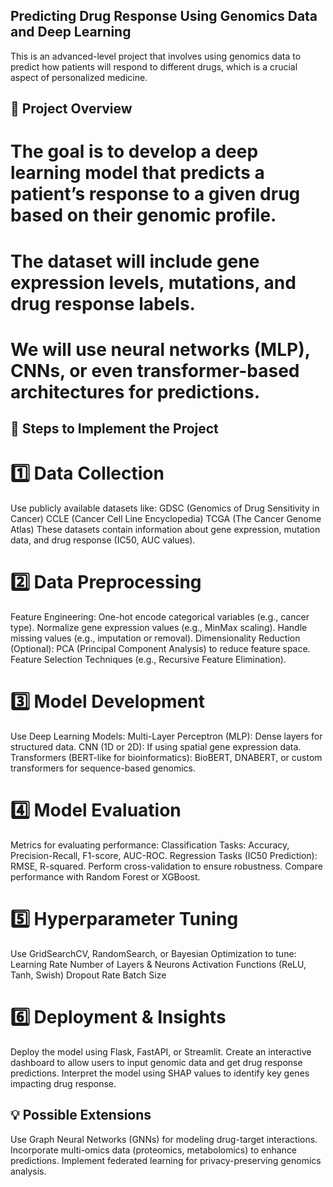 ## Predicting Drug Response Using Genomics Data and Deep Learning
This is an advanced-level project that involves using genomics data to predict how patients will respond to different drugs, which is a crucial aspect of personalized medicine.

## 📌 Project Overview
# The goal is to develop a deep learning model that predicts a patient’s response to a given drug based on their genomic profile.
# The dataset will include gene expression levels, mutations, and drug response labels.
# We will use neural networks (MLP), CNNs, or even transformer-based architectures for predictions.


## 🔹 Steps to Implement the Project
# 1️⃣ Data Collection
Use publicly available datasets like:
GDSC (Genomics of Drug Sensitivity in Cancer)
CCLE (Cancer Cell Line Encyclopedia)
TCGA (The Cancer Genome Atlas)
These datasets contain information about gene expression, mutation data, and drug response (IC50, AUC values).

# 2️⃣ Data Preprocessing
Feature Engineering:
One-hot encode categorical variables (e.g., cancer type).
Normalize gene expression values (e.g., MinMax scaling).
Handle missing values (e.g., imputation or removal).
Dimensionality Reduction (Optional):
PCA (Principal Component Analysis) to reduce feature space.
Feature Selection Techniques (e.g., Recursive Feature Elimination).

# 3️⃣ Model Development
Use Deep Learning Models:
Multi-Layer Perceptron (MLP): Dense layers for structured data.
CNN (1D or 2D): If using spatial gene expression data.
Transformers (BERT-like for bioinformatics): BioBERT, DNABERT, or custom transformers for sequence-based genomics.

# 4️⃣ Model Evaluation
Metrics for evaluating performance:
Classification Tasks: Accuracy, Precision-Recall, F1-score, AUC-ROC.
Regression Tasks (IC50 Prediction): RMSE, R-squared.
Perform cross-validation to ensure robustness.
Compare performance with Random Forest or XGBoost.

# 5️⃣ Hyperparameter Tuning
Use GridSearchCV, RandomSearch, or Bayesian Optimization to tune:
Learning Rate
Number of Layers & Neurons
Activation Functions (ReLU, Tanh, Swish)
Dropout Rate
Batch Size

# 6️⃣ Deployment & Insights
Deploy the model using Flask, FastAPI, or Streamlit.
Create an interactive dashboard to allow users to input genomic data and get drug response predictions.
Interpret the model using SHAP values to identify key genes impacting drug response.

## 💡 Possible Extensions
Use Graph Neural Networks (GNNs) for modeling drug-target interactions.
Incorporate multi-omics data (proteomics, metabolomics) to enhance predictions.
Implement federated learning for privacy-preserving genomics analysis.
